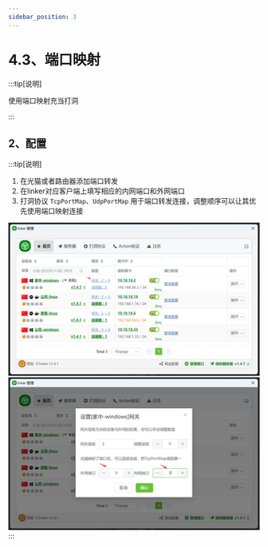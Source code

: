 ```yaml
---
sidebar_position: 3
---
```


# 4.3、端口映射

:::tip[说明]

使用端口映射充当打洞

:::

## 2、配置
:::tip[说明]
1. 在光猫或者路由器添加端口转发
2. 在linker对应客户端上填写相应的内网端口和外网端口
3. 打洞协议 `TcpPortMap`、`UdpPortMap` 用于端口转发连接，调整顺序可以让其优先使用端口映射连接

![Docusaurus Plushie](./img/portmap.png)
![Docusaurus Plushie](./img/portmap1.png)
:::